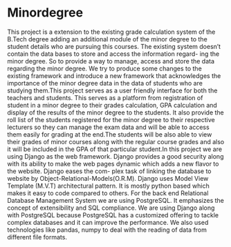 # Minordegree
This project is a extension to the existing grade calculation system of the B.Tech degree adding an additional module of the minor degree to the student details who are pursuing this courses. The existing system doesn’t contain the data bases to store and access the information regard- ing the minor degree. So to provide a way to manage, access and store the data regarding the minor degree. We try to produce some changes to the existing framework and introduce a new framework that acknowledges the importance of the minor degree data in the data of students who are studying them.This project serves as a user friendly interface for both the teachers and students. This serves as a platform from registration of student in a minor degree to their grades calculation, GPA calculation and display of the results of the minor degree to the students. It also provide the roll list of the students registered for the minor degree to their respective lecturers so they can manage the exam data and will be able to access them easily for grading at the end.The students will be also able to view their grades of minor courses along with the regular course grades and also it will be included in the GPA of that particular student.In this project we are using Django as the web framework. Django provides a good security along with its ability to make the web pages dynamic which adds a new flavor to the website. Django eases the com- plex task of linking the database to website by Object-Relational-Models(O.R.M). Django uses Model View Template (M.V.T) architectural pattern. It is mostly python based which makes it easy to code compared to others. For the back end Relational Database Management System we are using PostgreSQL. It emphasizes the concept of extensibility and SQL compliance. We are using Django along with PostgreSQL because PostgreSQL has a customized offering to tackle complex databases and it can improve the performance. We also used technologies like pandas, numpy to deal with the reading of data from different file formats.
